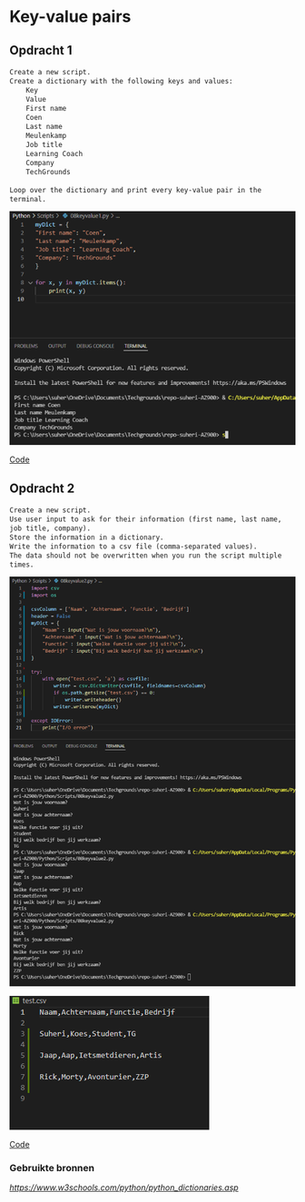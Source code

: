 # **Key-value pairs**

## **Opdracht 1**

    Create a new script.
    Create a dictionary with the following keys and values:
        Key
        Value
        First name
        Coen
        Last name
        Meulenkamp
        Job title
        Learning Coach
        Company
        TechGrounds

    Loop over the dictionary and print every key-value pair in the terminal.


![SS](../00_includes/PRG/08.01.png)

[Code](../Python/Scripts/08keyvalue1.py)

## **Opdracht 2**

    Create a new script.
    Use user input to ask for their information (first name, last name, job title, company). 
    Store the information in a dictionary.
    Write the information to a csv file (comma-separated values). 
    The data should not be overwritten when you run the script multiple times.


![SS](../00_includes/PRG/08.02.png)

![SS](../00_includes/PRG/08.03.png)

[Code](../Python/Scripts/08keyvalue2.py)

### **Gebruikte bronnen**

*<https://www.w3schools.com/python/python_dictionaries.asp>*
